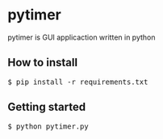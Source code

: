 # pytimer

pytimer is GUI applicaction written in python

## How to install

<pre>
$ pip install -r requirements.txt
</pre>

## Getting started

<pre>
$ python pytimer.py
</pre>
